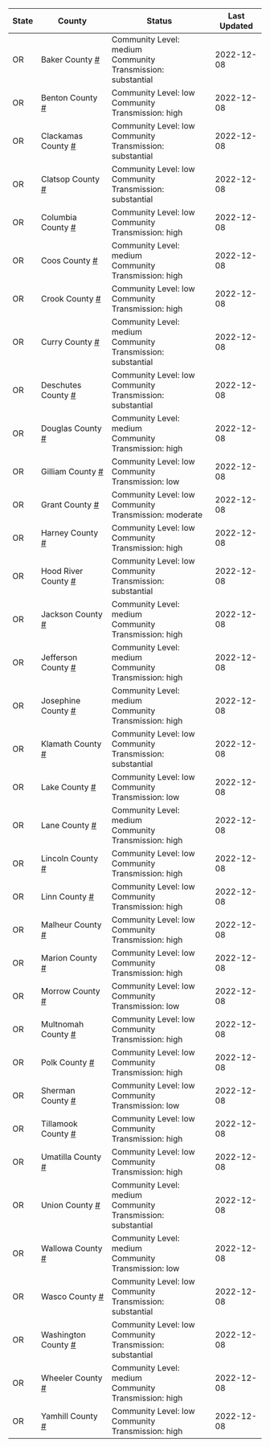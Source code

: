 State | County | Status | Last Updated
--- | --- | --- | --- 
OR | Baker County <a href="#baker_county">#</a> | <a name="baker_county"></a>Community Level: medium<br/>Community Transmission: substantial | 2022-12-08
OR | Benton County <a href="#benton_county">#</a> | <a name="benton_county"></a>Community Level: low<br/>Community Transmission: high | 2022-12-08
OR | Clackamas County <a href="#clackamas_county">#</a> | <a name="clackamas_county"></a>Community Level: low<br/>Community Transmission: substantial | 2022-12-08
OR | Clatsop County <a href="#clatsop_county">#</a> | <a name="clatsop_county"></a>Community Level: low<br/>Community Transmission: substantial | 2022-12-08
OR | Columbia County <a href="#columbia_county">#</a> | <a name="columbia_county"></a>Community Level: low<br/>Community Transmission: high | 2022-12-08
OR | Coos County <a href="#coos_county">#</a> | <a name="coos_county"></a>Community Level: medium<br/>Community Transmission: high | 2022-12-08
OR | Crook County <a href="#crook_county">#</a> | <a name="crook_county"></a>Community Level: low<br/>Community Transmission: high | 2022-12-08
OR | Curry County <a href="#curry_county">#</a> | <a name="curry_county"></a>Community Level: medium<br/>Community Transmission: substantial | 2022-12-08
OR | Deschutes County <a href="#deschutes_county">#</a> | <a name="deschutes_county"></a>Community Level: low<br/>Community Transmission: substantial | 2022-12-08
OR | Douglas County <a href="#douglas_county">#</a> | <a name="douglas_county"></a>Community Level: medium<br/>Community Transmission: high | 2022-12-08
OR | Gilliam County <a href="#gilliam_county">#</a> | <a name="gilliam_county"></a>Community Level: low<br/>Community Transmission: low | 2022-12-08
OR | Grant County <a href="#grant_county">#</a> | <a name="grant_county"></a>Community Level: low<br/>Community Transmission: moderate | 2022-12-08
OR | Harney County <a href="#harney_county">#</a> | <a name="harney_county"></a>Community Level: low<br/>Community Transmission: high | 2022-12-08
OR | Hood River County <a href="#hood_river_county">#</a> | <a name="hood_river_county"></a>Community Level: low<br/>Community Transmission: substantial | 2022-12-08
OR | Jackson County <a href="#jackson_county">#</a> | <a name="jackson_county"></a>Community Level: medium<br/>Community Transmission: high | 2022-12-08
OR | Jefferson County <a href="#jefferson_county">#</a> | <a name="jefferson_county"></a>Community Level: medium<br/>Community Transmission: high | 2022-12-08
OR | Josephine County <a href="#josephine_county">#</a> | <a name="josephine_county"></a>Community Level: medium<br/>Community Transmission: high | 2022-12-08
OR | Klamath County <a href="#klamath_county">#</a> | <a name="klamath_county"></a>Community Level: low<br/>Community Transmission: substantial | 2022-12-08
OR | Lake County <a href="#lake_county">#</a> | <a name="lake_county"></a>Community Level: low<br/>Community Transmission: low | 2022-12-08
OR | Lane County <a href="#lane_county">#</a> | <a name="lane_county"></a>Community Level: medium<br/>Community Transmission: high | 2022-12-08
OR | Lincoln County <a href="#lincoln_county">#</a> | <a name="lincoln_county"></a>Community Level: low<br/>Community Transmission: high | 2022-12-08
OR | Linn County <a href="#linn_county">#</a> | <a name="linn_county"></a>Community Level: low<br/>Community Transmission: high | 2022-12-08
OR | Malheur County <a href="#malheur_county">#</a> | <a name="malheur_county"></a>Community Level: low<br/>Community Transmission: high | 2022-12-08
OR | Marion County <a href="#marion_county">#</a> | <a name="marion_county"></a>Community Level: low<br/>Community Transmission: high | 2022-12-08
OR | Morrow County <a href="#morrow_county">#</a> | <a name="morrow_county"></a>Community Level: low<br/>Community Transmission: low | 2022-12-08
OR | Multnomah County <a href="#multnomah_county">#</a> | <a name="multnomah_county"></a>Community Level: low<br/>Community Transmission: high | 2022-12-08
OR | Polk County <a href="#polk_county">#</a> | <a name="polk_county"></a>Community Level: low<br/>Community Transmission: high | 2022-12-08
OR | Sherman County <a href="#sherman_county">#</a> | <a name="sherman_county"></a>Community Level: low<br/>Community Transmission: low | 2022-12-08
OR | Tillamook County <a href="#tillamook_county">#</a> | <a name="tillamook_county"></a>Community Level: low<br/>Community Transmission: high | 2022-12-08
OR | Umatilla County <a href="#umatilla_county">#</a> | <a name="umatilla_county"></a>Community Level: low<br/>Community Transmission: high | 2022-12-08
OR | Union County <a href="#union_county">#</a> | <a name="union_county"></a>Community Level: medium<br/>Community Transmission: substantial | 2022-12-08
OR | Wallowa County <a href="#wallowa_county">#</a> | <a name="wallowa_county"></a>Community Level: medium<br/>Community Transmission: low | 2022-12-08
OR | Wasco County <a href="#wasco_county">#</a> | <a name="wasco_county"></a>Community Level: low<br/>Community Transmission: substantial | 2022-12-08
OR | Washington County <a href="#washington_county">#</a> | <a name="washington_county"></a>Community Level: low<br/>Community Transmission: substantial | 2022-12-08
OR | Wheeler County <a href="#wheeler_county">#</a> | <a name="wheeler_county"></a>Community Level: medium<br/>Community Transmission: high | 2022-12-08
OR | Yamhill County <a href="#yamhill_county">#</a> | <a name="yamhill_county"></a>Community Level: low<br/>Community Transmission: high | 2022-12-08
